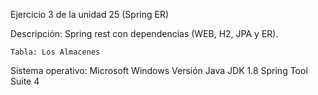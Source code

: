 

Ejercicio 3 de la unidad 25 (Spring ER)

Descripción: Spring rest con dependencias (WEB, H2, JPA y ER).

    Tabla: Los Almacenes

Sistema operativo: Microsoft Windows 
Versión Java JDK 1.8
Spring Tool Suite 4
